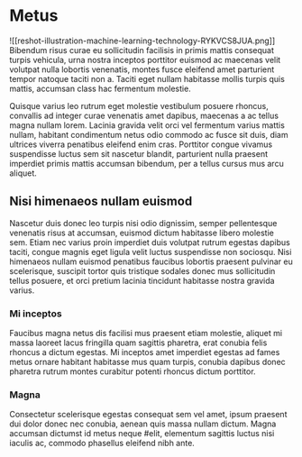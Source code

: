 # Metus
![[reshot-illustration-machine-learning-technology-RYKVCS8JUA.png]]
Bibendum risus curae eu sollicitudin facilisis in primis mattis consequat turpis vehicula, urna nostra inceptos porttitor euismod ac maecenas velit volutpat nulla lobortis venenatis, montes fusce eleifend amet parturient tempor natoque taciti non a. Taciti eget nullam habitasse mollis turpis quis mattis, accumsan class hac fermentum molestie. 

Quisque varius leo rutrum eget molestie vestibulum posuere rhoncus, convallis ad integer curae venenatis amet dapibus, maecenas a ac tellus magna nullam lorem. Lacinia gravida velit orci vel fermentum varius mattis nullam, habitant condimentum netus odio commodo ac fusce sit duis, diam ultrices viverra penatibus eleifend enim cras. Porttitor congue vivamus suspendisse luctus sem sit nascetur blandit, parturient nulla praesent imperdiet primis mattis accumsan bibendum, per a tellus cursus mus arcu aliquet. 

## Nisi himenaeos nullam euismod

Nascetur duis donec leo turpis nisi odio dignissim, semper pellentesque venenatis risus at accumsan, euismod dictum habitasse libero molestie sem. Etiam nec varius proin imperdiet duis volutpat rutrum egestas dapibus taciti, congue magnis eget ligula velit luctus suspendisse non sociosqu. Nisi himenaeos nullam euismod penatibus faucibus lobortis praesent pulvinar eu scelerisque, suscipit tortor quis tristique sodales donec mus sollicitudin tellus posuere, et orci pretium lacinia tincidunt habitasse nostra gravida varius. 

### Mi inceptos

Faucibus magna netus dis facilisi mus praesent etiam molestie, aliquet mi massa laoreet lacus fringilla quam sagittis pharetra, erat conubia felis rhoncus a dictum egestas. Mi inceptos amet imperdiet egestas ad fames metus ornare habitant habitasse mus quam turpis, conubia dapibus donec pharetra rutrum montes curabitur potenti rhoncus dictum porttitor. 

### Magna

Consectetur scelerisque egestas consequat sem vel amet, ipsum praesent dui dolor donec nec conubia, aenean quis massa nullam dictum. Magna accumsan dictumst id metus neque #elit, elementum sagittis luctus nisi iaculis ac, commodo phasellus eleifend nibh ante.